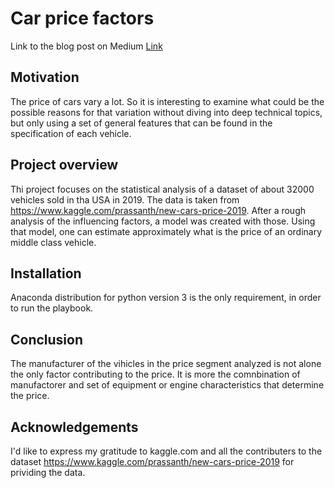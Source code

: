 # Car price factors

Link to the blog post on Medium [Link](https://atanasov-todor.medium.com/what-are-the-factors-that-define-the-price-of-a-car-8c5d4c2d5ccd)

## Motivation
The price of cars vary a lot. So it is interesting to examine what could be the possible reasons for that variation without diving into deep technical topics, but only using a set of general features that can be found in the specification of each vehicle.

## Project overview
Thi project focuses on the statistical analysis of a dataset of about 32000 vehicles sold in tha USA in 2019. The data is taken from  https://www.kaggle.com/prassanth/new-cars-price-2019.
After a rough analysis of the influencing factors, a model was created with those. Using that model, one can estimate approximately what is the price of an ordinary middle class vehicle.

## Installation
Anaconda distribution for python version 3 is the only requirement, in order to run the playbook.

## Conclusion
The manufacturer of the vihicles in the price segment analyzed is not alone the only factor contributing to the price. It is more the comnbination of manufactorer and set of equipment or engine characteristics that determine the price.

## Acknowledgements
I'd like to express my gratitude to kaggle.com and all the contributers to the dataset  https://www.kaggle.com/prassanth/new-cars-price-2019 for prividing the data. 
